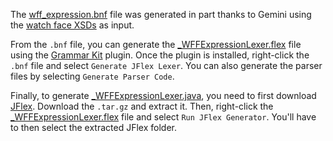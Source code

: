 The [wff_expression.bnf](wff_expressions.bnf) file was generated in part thanks to Gemini using the
[watch face XSDs](../../../../../../../../../../../../../base/wear-wff-schema/resources/specification) as input.

From the `.bnf` file, you can generate the [_WFFExpressionLexer.flex](_WFFExpressionLexer.flex) file using the
[Grammar Kit](https://plugins.jetbrains.com/plugin/6606-grammar-kit) plugin. Once the plugin is installed, right-click the `.bnf` file and select
`Generate JFlex Lexer`. You can also generate the parser files by selecting `Generate Parser Code`.

Finally, to generate [_WFFExpressionLexer.java](../../../../../../../../../../gen/com/android/tools/idea/wear/dwf/dom/raw/expressions/_WFFExpressionLexer.java), you need to first download [JFlex](https://jflex.de/download.html).
Download the `.tar.gz` and extract it. Then, right-click the [_WFFExpressionLexer.flex](_WFFExpressionLexer.flex) file
and select `Run JFlex Generator`. You'll have to then select the extracted JFlex folder.